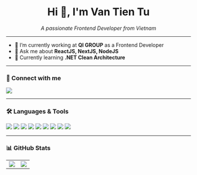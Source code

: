 <h1 align="center">Hi 👋, I'm Van Tien Tu</h1>
<p align="center">
  <em>A passionate Frontend Developer from Vietnam</em>
</p>

---

- 💼 I’m currently working at **QI GROUP** as a Frontend Developer  
- 💬 Ask me about **ReactJS, NextJS, NodeJS**
- 🌱 Currently learning **.NET Clean Architecture**

---

### 🔗 Connect with me

<p align="left">
  <a href="https://www.linkedin.com/in/tuvtien/" target="_blank">
    <img src="https://img.shields.io/badge/LinkedIn-%230077B5.svg?style=for-the-badge&logo=linkedin&logoColor=white" />
  </a>
</p>

---

### 🛠 Languages & Tools

<p align="left">
  <img src="https://img.shields.io/badge/JavaScript-F7DF1E.svg?style=flat-square&logo=javascript&logoColor=black" />
  <img src="https://img.shields.io/badge/TypeScript-3178C6.svg?style=flat-square&logo=typescript&logoColor=white" />
  <img src="https://img.shields.io/badge/React-61DAFB.svg?style=flat-square&logo=react&logoColor=black" />
  <img src="https://img.shields.io/badge/Next.js-000000.svg?style=flat-square&logo=next.js&logoColor=white" />
  <img src="https://img.shields.io/badge/Node.js-339933.svg?style=flat-square&logo=node.js&logoColor=white" />
  <img src="https://img.shields.io/badge/Express.js-000000.svg?style=flat-square&logo=express&logoColor=white" />
  <img src="https://img.shields.io/badge/MongoDB-47A248.svg?style=flat-square&logo=mongodb&logoColor=white" />
  <img src="https://img.shields.io/badge/MySQL-4479A1.svg?style=flat-square&logo=mysql&logoColor=white" />
  <img src="https://img.shields.io/badge/C%23-239120.svg?style=flat-square&logo=c-sharp&logoColor=white" />
</p>

---

### 📊 GitHub Stats

<table>
  <tr>
    <td>  
      <img src="https://github-readme-stats.vercel.app/api?username=vtientu&show_icons=true&theme=tokyonight&hide_border=true" />
    </td>
    <td>
      <img src="https://github-readme-stats.vercel.app/api/top-langs/?username=vtientu&layout=compact&theme=tokyonight&hide_border=true" />
    </td>
  </tr>
</table>

